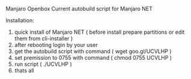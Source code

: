 


Manjaro Openbox Current autobuild script for Manjaro NET


Installation:

  1. quick install of Manjaro NET ( before install prepare partitions or edit them from cli-installer )
  2. after rebooting login by your user
  3. get the autobuild script with command ( wget goo.gl/UCVLHP )
  4. set premission to 0755 with command ( chmod 0755 UCVLHP )
  5. run script ( ./UCVLHP )
  6. thats all
  
  
  
###


